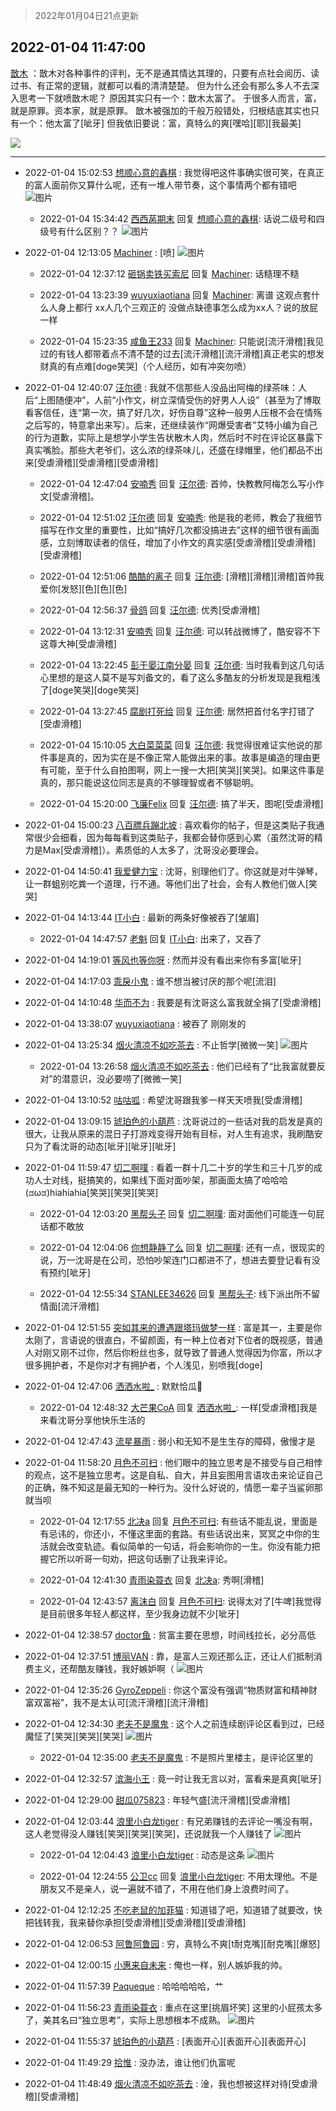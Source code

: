 > 2022年01月04日21点更新
<link rel="stylesheet" href="https://cdn.jsdelivr.net/gh/taotie6/sampleJSON@main/css/photo_show.css">
<meta name="referrer" content="no-referrer" />


 ## 2022-01-04 11:47:00 

 [㪚木](https://www.coolapk.com/feed/32585298?shareKey=MzAwODMyMjI5ZTdlNjFkM2M2OWE~) ：㪚木对各种事件的评判，无不是通其情达其理的，只要有点社会阅历、读过书、有正常的逻辑，就都可以看的清清楚楚。
但为什么还会有那么多人不去深入思考一下就喷㪚木呢？
原因其实只有一个：㪚木太富了。
于很多人而言，富，就是原罪。资本家，就是原罪。
㪚木被强加的千般万般错处<!--break-->，归根结底其实也只有一个：他太富了[呲牙]
但我依旧要说：富，真特么的爽[嘿哈][耶][我最美] 

<div class="album">
<img class="img-item" src="https://image.coolapk.com/feed/2022/0104/11/1081091_22243fe7_8019_8788_394@976x322.png" />
</div>

 ------- 

- 2022-01-04 15:02:53 [想顺心意的鑫棋](uid=3400485) : 我觉得吧这件事确实很可笑，在真正的富人面前你又算什么呢，还有一堆人带节奏，这个事情两个都有错吧 ![图片](https://image.coolapk.com/feed/2022/0104/00/3400485_ed0e7e49_6966_5901_606@1080x807.jpeg)

    - 2022-01-04 15:34:42 [西西莴期末](uid=2958256) 回复 [想顺心意的鑫棋](uid=3400485): 话说二级号和四级号有什么区别？？ ![图片](https://image.coolapk.com/feed/2022/0104/15/2958256_a03f6263_1681_0795_938@1080x306.jpeg)

- 2022-01-04 12:13:05 [Machiner](uid=3114536) : [喷] ![图片](https://image.coolapk.com/feed/2022/0104/12/3114536_9eecc47e_9584_494_569@1369x359.jpeg)

    - 2022-01-04 12:37:12 [砸锅卖铁买索尼](uid=1029752) 回复 [Machiner](uid=3114536): 话糙理不糙 

    - 2022-01-04 13:23:39 [wuyuxiaotiana](uid=686790) 回复 [Machiner](uid=3114536): 离谱 这观点套什么人身上都行 xx人几个三观正的 没做点缺德事怎么成为xx人？说的放屁一样 

    - 2022-01-04 15:23:35 [咸鱼王233](uid=2985530) 回复 [Machiner](uid=3114536): 只能说[流汗滑稽]我见过的有钱人都带着点不清不楚的过去[流汗滑稽][流汗滑稽]真正老实的想发财真的有点难[doge笑哭]（个人经历，如有冲突勿喷） 

- 2022-01-04 12:40:07 [汪尔德](uid=1595236) : 我就不信那些人没品出阿梅的绿茶味：人后“上图随便冲”，人前“小作文，树立深情受伤的好男人人设”（甚至为了博取看客信任，连“第一次，搞了好几次，好伤自尊”这种一般男人压根不会在情殇之后写的，特意拿出来写）。后来，还继续装作“网爆受害者”艾特小编为自己的行为道歉<!--break-->，实际上是想学小学生告状散木人肉，然后时不时在评论区暴露下真实嘴脸。那些大老爷们，这么浓的绿茶味儿，还盛在绿帽里，他们都品不出来[受虐滑稽][受虐滑稽][受虐滑稽] 

    - 2022-01-04 12:47:04 [安喃秀](uid=2237599) 回复 [汪尔德](uid=1595236): 首帅，快教教阿梅怎么写小作文[受虐滑稽]。 

    - 2022-01-04 12:51:02 [汪尔德](uid=1595236) 回复 [安喃秀](uid=2237599): 他是我的老师，教会了我细节描写在作文里的重要性，比如“搞好几次都没搞进去”这样的细节很有画面感，立刻博取读者的信任，增加了小作文的真实感[受虐滑稽][受虐滑稽][受虐滑稽] 

    - 2022-01-04 12:51:06 [酷酷的离子](uid=3425470) 回复 [汪尔德](uid=1595236): [滑稽][滑稽][滑稽]首帅我爱你[发怒][色][色][色] 

    - 2022-01-04 12:56:37 [骨鸽](uid=1169973) 回复 [汪尔德](uid=1595236): 优秀[受虐滑稽] 

    - 2022-01-04 13:12:31 [安喃秀](uid=2237599) 回复 [汪尔德](uid=1595236): 可以转战微博了，酷安容不下这尊大神[受虐滑稽] 

    - 2022-01-04 13:22:45 [彭于晏江南分晏](uid=865013) 回复 [汪尔德](uid=1595236): 当时我看到这几句话心里想的是这人莫不是写刘备文的，看了这么多酷友的分析发现是我粗浅了[doge笑哭][doge笑哭] 

    - 2022-01-04 13:27:45 [腐剧打死给](uid=1391153) 回复 [汪尔德](uid=1595236): 居然把首付名字打错了[受虐滑稽] 

    - 2022-01-04 15:10:05 [大白菜菜菜](uid=2081020) 回复 [汪尔德](uid=1595236): 我觉得很难证实他说的那件事是真的，因为实在是不像正常人能做出来的事。故事是编造的理由更有可能，至于什么自拍图啊，网上一搜一大把[笑哭][笑哭]。如果这件事是真的，那只能说这位同志是真的不够理智或者不够聪明。 

    - 2022-01-04 15:20:00 [飞廉Felix](uid=900024) 回复 [汪尔德](uid=1595236): 搞了半天，图呢[受虐滑稽] 

- 2022-01-04 15:00:23 [八百膘兵蹦北坡](uid=1105274) : 喜欢看你的帖子，但是这类贴子我通常很少会细看，因为每每看到这类贴子，我都会替你感到心累（虽然沈哥的精力是Max[受虐滑稽]）。素质低的人太多了，沈哥没必要理会。 

- 2022-01-04 14:50:41 [我爱健力宝](uid=1805750) : 沈哥，别理他们了。你这就是对牛弹琴，让一群蛆别吃粪一个道理，行不通。等他们出了社会，会有人教他们做人[笑哭] 

- 2022-01-04 14:13:44 [IT小白](uid=1002886) : 最新的两条好像被吞了[皱眉] 

    - 2022-01-04 14:47:57 [老魁](uid=1703096) 回复 [IT小白](uid=1002886): 出来了，又吞了 

- 2022-01-04 14:19:01 [等风也等你呀](uid=1819418) : 然而并没有看出来你有多富[呲牙] 

- 2022-01-04 14:17:03 [乖戾小鬼](uid=3038000) : 谁不想当被讨厌的那个呢[流泪] 

- 2022-01-04 14:10:48 [华而不为](uid=1212555) : 我要是有沈哥这么富我就全捐了[受虐滑稽] 

- 2022-01-04 13:38:07 [wuyuxiaotiana](uid=686790) : 被吞了 刚刚发的 

- 2022-01-04 13:25:34 [烟火清凉不如吃茶去](uid=4279524) : 不止哲学[微微一笑] ![图片](https://image.coolapk.com/feed/2022/0104/13/4279524_23544877_3932_587_500@3325x2494.jpeg)

    - 2022-01-04 13:26:58 [烟火清凉不如吃茶去](uid=4279524) : 他们已经有了“比我富就要反对”的潜意识，没必要唠了[微微一笑] 

- 2022-01-04 13:10:52 [咕咕呱](uid=5016203) : 希望沈哥跟我爹一样天天喷我[受虐滑稽] 

- 2022-01-04 13:09:15 [琥珀色的小葫芦](uid=3670859) : 沈哥说过的一些话对我的启发是真的很大，让我从原来的混日子打游戏变得开始有目标，对人生有追求，我刷酷安只为了看沈哥的动态[呲牙][呲牙][呲牙] 

- 2022-01-04 11:59:47 [切二啊噗](uid=2920558) : 看着一群十几二十岁的学生和三十几岁的成功人士对线，挺搞笑的，如果线下面对面吵架，那画面太搞了哈哈哈(ಡωಡ)hiahiahia[笑哭][笑哭][笑哭] 

    - 2022-01-04 12:03:20 [黑帮头子](uid=2838832) 回复 [切二啊噗](uid=2920558): 面对面他们可能连一句屁话都不敢放 

    - 2022-01-04 12:04:06 [你想静静了么](uid=788126) 回复 [切二啊噗](uid=2920558): 还有一点，很现实的说，万一沈哥是在公司，恐怕吵架连门口都进不了，想进去要登记看有没有预约[呲牙] 

    - 2022-01-04 12:55:34 [STANLEE34626](uid=3325205) 回复 [黑帮头子](uid=2838832): 线下派出所不留情面[流汗滑稽] 

- 2022-01-04 12:51:55 [突如其来的遭遇跟塔玛做梦一样](uid=983404) : 富是其一，主要是你太刚了，言语说的很直白，不留颜面，有一种上位者对下位者的既视感，普通人对刚又刚不过你，然后你粉丝也多，就导致了普通人觉得因为你富，所以才很多拥护者，不是你对才有拥护者，个人浅见，别喷我[doge] 

- 2022-01-04 12:47:06 [洒洒水啦_](uid=652939) : 默默恰瓜🍉 

    - 2022-01-04 12:48:32 [大芒果CoA](uid=9758291) 回复 [洒洒水啦_](uid=652939): 一样[受虐滑稽]我是来看沈哥分享他快乐生活的 

- 2022-01-04 12:47:43 [流星暴雨](uid=3302275) : 弱小和无知不是生生存的障碍，傲慢才是 

- 2022-01-04 11:58:20 [月色不可扫](uid=3639201) : 他们眼中的独立思考是不接受与自己相悖的观点，这不是独立思考。这是自私、自大，并且妄图用言语攻击来论证自己的正确，殊不知这是最无知的一种行为。没什么好说的，情愿一辈子当鲨卵那就当呗 

    - 2022-01-04 12:17:55 [北决a](uid=1918537) 回复 [月色不可扫](uid=3639201): 有些话不能乱说，里面是有忌讳的，你还小，不懂这里面的套路。有些话说出来，冥冥之中你的生活就会改变轨迹。看似简单的一句话，将会影响你的一生。你没有能力把握它所以听哥一句劝，把这句话删了让我来评论。 

    - 2022-01-04 12:41:30 [青雨染蓑衣](uid=1535940) 回复 [北决a](uid=1918537): 秀啊[滑稽] 

    - 2022-01-04 12:43:57 [离沫白](uid=2589311) 回复 [月色不可扫](uid=3639201): 说得太对了[牛啤]我觉得是目前很多年轻人都这样，至少我身边就不少[呲牙] 

- 2022-01-04 12:38:57 [doctor鱼](uid=1383402) : 贫富主要在思想，时间线拉长，必分高低 

- 2022-01-04 12:37:51 [博丽VAN](uid=3167897) : 靠，是富人三观还那么正，还让人们抵制消费主义，还帮酷友赚钱，我好嫉妒啊（ ![图片](https://image.coolapk.com/feed/2021/1208/09/3167897_db77aaf6_6855_9587_863@340x314.jpeg)

- 2022-01-04 12:35:26 [GyroZeppeli](uid=1623379) : 你这个富没有强调“物质财富和精神财富双富裕”，我不是太认可[流汗滑稽][流汗滑稽] 

- 2022-01-04 12:34:30 [老夫不是魔鬼](uid=872069) : 这个人之前连续剧评论区看到过，已经魔怔了[笑哭][笑哭][笑哭] ![图片](https://image.coolapk.com/feed/2022/0104/12/872069_5929457a_0869_2308_915@1080x5535.jpeg)

    - 2022-01-04 12:35:00 [老夫不是魔鬼](uid=872069) : 不是照片里楼主，是评论区里的 

- 2022-01-04 12:32:57 [滨海小王](uid=4859727) : 竟一时让我无言以对，富看来是真爽[呲牙] 

- 2022-01-04 12:29:00 [甜瓜075823](uid=3807071) : 年轻气盛[流汗滑稽][受虐滑稽] 

- 2022-01-04 12:03:44 [浪里小白龙tiger](uid=2360405) : 有兄弟赚钱的去评论一嘴没有啊，这人老觉得没人赚钱[笑哭][笑哭][笑哭]，还说就我一个人赚钱了 ![图片](https://image.coolapk.com/feed/2022/0104/12/2360405_9024_3318_922@621x946.jpg)

    - 2022-01-04 12:04:43 [浪里小白龙tiger](uid=2360405) : 动态是这条 ![图片](https://image.coolapk.com/feed/2022/0104/12/2360405_9082_7479_792@621x946.jpg)

    - 2022-01-04 12:24:55 [公卫cc](uid=2467712) 回复 [浪里小白龙tiger](uid=2360405): 不用太理他。不是朋友又不是亲人，说一遍就不错了，不用在他们身上浪费时间了。 

- 2022-01-04 12:12:25 [不吃老鼠的加菲猫](uid=1364658) : 知道错了吧，知道错了就要改，快把钱转我，我来替你承担[受虐滑稽][受虐滑稽][受虐滑稽] 

- 2022-01-04 12:06:53 [阿鲁阿鲁园](uid=8744023) : 穷，真特么不爽[t耐克嘴][耐克嘴][爆怒] 

- 2022-01-04 12:00:15 [小惠来自未来](uid=847097) : 俺也一样，别人嫉妒我的帅。 

- 2022-01-04 11:57:39 [Paqueque](uid=685582) : 哈哈哈哈哈，艹 

- 2022-01-04 11:56:23 [青雨染蓑衣](uid=1535940) : 重点在这里[挑眉坏笑]
这里的小屁孩太多了，美其名曰“独立思考”，实际上思想根本不成熟。 ![图片](https://image.coolapk.com/feed/2022/0104/11/1535940_1a975584_8583_1563_782@1080x311.jpeg)

- 2022-01-04 11:55:37 [琥珀色的小葫芦](uid=3670859) : [表面开心][表面开心][表面开心] 

- 2022-01-04 11:49:29 [拾惟](uid=1326360) : 没办法，谁让他们仇富呢 

- 2022-01-04 11:48:49 [烟火清凉不如吃茶去](uid=4279524) : 淦，我也想被这样对待[受虐滑稽][受虐滑稽] 

